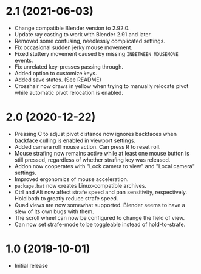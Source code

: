 # 2.1 (2021-06-03)
* Change compatible Blender version to 2.92.0.
* Update ray casting to work with Blender 2.91 and later.
* Removed some confusing, needlessly complicated settings.
* Fix occasional sudden jerky mouse movement.
* Fixed stuttery movement caused by missing `INBETWEEN_MOUSEMOVE` events.
* Fix unrelated key-presses passing through.
* Added option to customize keys.
* Added save states. (See README)
* Crosshair now draws in yellow when trying to manually relocate pivot while automatic pivot relocation is enabled.

# 2.0 (2020-12-22)
* Pressing C to adjust pivot distance now ignores backfaces when backface culling is enabled in viewport settings.
* Added camera roll mouse action. Can press R to reset roll.
* Mouse strafing now remains active while at least one mouse button is still pressed, regardless of whether strafing key was released.
* Addon now cooperates with "Lock camera to view" and "Local camera" settings.
* Improved ergonomics of mouse acceleration.
* `package.bat` now creates Linux-compatible archives.
* Ctrl and Alt now affect strafe speed and pan sensitivity, respectively. Hold both to greatly reduce strafe speed.
* Quad views are now somewhat supported. Blender seems to have a slew of its own bugs with them.
* The scroll wheel can now be configured to change the field of view.
* Can now set strafe-mode to be toggleable instead of hold-to-strafe.

# 1.0 (2019-10-01)
* Initial release
